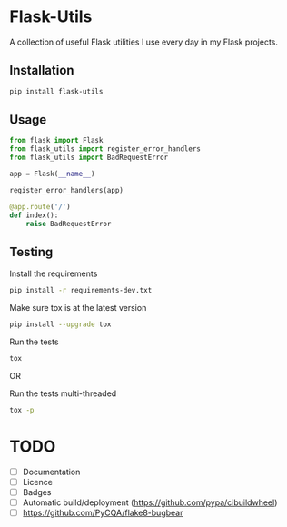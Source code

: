 # Flask-Utils

A collection of useful Flask utilities I use every day in my Flask projects.

## Installation

```bash
pip install flask-utils
```

## Usage

```python
from flask import Flask
from flask_utils import register_error_handlers
from flask_utils import BadRequestError

app = Flask(__name__)

register_error_handlers(app)

@app.route('/')
def index():
    raise BadRequestError
```

## Testing

Install the requirements
```bash
pip install -r requirements-dev.txt
```

Make sure tox is at the latest version
```bash
pip install --upgrade tox
```

Run the tests
```bash
tox
```

OR

Run the tests multi-threaded
```bash
tox -p
```

# TODO

- [ ] Documentation
- [ ] Licence
- [ ] Badges
- [ ] Automatic build/deployment (https://github.com/pypa/cibuildwheel)
- [ ] https://github.com/PyCQA/flake8-bugbear
